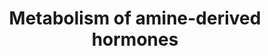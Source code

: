 ---
annotations:
- type: Pathway Ontology
  value: amino acid metabolic pathway
authors:
- ReactomeTeam
- Mkutmon
- Egonw
description: Catecholamines and thyroxine are synthesized from tyrosine, and serotonin
  and melatonin from tryptophan.  View original pathway at [http://www.reactome.org/PathwayBrowser/#DIAGRAM=209776
  Reactome].
last-edited: 2021-01-25
organisms:
- Homo sapiens
redirect_from:
- /index.php/Pathway:WP3548
- /instance/WP3548
schema-jsonld:
- '@context': https://schema.org/
  '@id': https://wikipathways.github.io/pathways/WP3548.html
  '@type': Dataset
  creator:
    '@type': Organization
    name: WikiPathways
  description: Catecholamines and thyroxine are synthesized from tyrosine, and serotonin
    and melatonin from tryptophan.  View original pathway at [http://www.reactome.org/PathwayBrowser/#DIAGRAM=209776
    Reactome].
  keywords:
  - NADP+
  - DeHA
  - L-Tyr
  - 5HTP
  - 5HT
  - DDC dimer
  - AdoHcy
  - 'PQQ '
  - BH4
  - 'TPH2 '
  - AscH-
  - DIT
  - 'TSHB '
  - NADPH
  - CoA-SH
  - 'DIO2 '
  - Thyrotropin
  - ASMT
  - 'DUOX1 '
  - DA
  - NAd
  - O2
  - TPH:Fe++
  - H2O2
  - CO2
  - ADR
  - T3
  - 'FMN '
  - SLC5A5
  - MIT
  - DEHAL1:FMN
  - Na+
  - TH:Fe2+
  - DIO dimer
  - Ac5HT
  - H2O
  - HI
  - TPO
  - 4aOH-BH4
  - Ac-CoA
  - 'CGA '
  - 'PXLP-DDC '
  - L-Trp
  - L-Ala
  - DBH tetramer
  - DUOX1,2
  - 'DIO1 '
  - DIO3
  - PNMT
  - 'DUOX2 '
  - MLT
  - 'Fe2+ '
  - L-Dopa
  - I-
  - 'TH '
  - H+
  - 'IYD '
  - 'Cu2+ '
  - 'DBH(40-617) '
  - AANAT
  - I2
  - T4
  - AdoMet
  - 'TPH1 '
  license: CC0
  name: Metabolism of amine-derived hormones
seo: CreativeWork
title: Metabolism of amine-derived hormones
wpid: WP3548
---